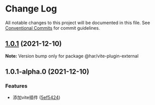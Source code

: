 # Change Log

All notable changes to this project will be documented in this file.
See [Conventional Commits](https://conventionalcommits.org) for commit guidelines.

## [1.0.1](https://192.168.3.199:10022/frontend/har-cli/compare/@har/vite-plugin-external@1.0.1-alpha.0...@har/vite-plugin-external@1.0.1) (2021-12-10)

**Note:** Version bump only for package @har/vite-plugin-external





## 1.0.1-alpha.0 (2021-12-10)


### Features

* 添加vite插件 ([5ef5424](https://192.168.3.199:10022/frontend/har-cli/commits/5ef5424ad62a0817fa42c626fb92b360e31feb0b))
